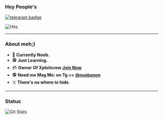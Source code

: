

### Hey People's


[![telegram badge](https://img.shields.io/badge/Anon-blue?style=flat&logo=telegram)](https://t.me/noobanon)

![Hits](https://hits.seeyoufarm.com/api/count/incr/badge.svg?url=https://github.com/noobanon)

---
### About meh;)

- 🔭 **Currently Noob.**
- 🕵️ **Just Learning.**
- 💳 **Owner Of Xploitcrew [Join Now](https://xploitcrew.com)**
- 🕵️ **Need me Msg Me: on Tg == [@noobanon](https://t.me/noobanon)**
- ☠️ **There's no where to hide**.
---
### Status
![Git Stats](https://github-readme-stats.vercel.app/api?username=noobanon&theme=tokyonight&show_icons=true)

